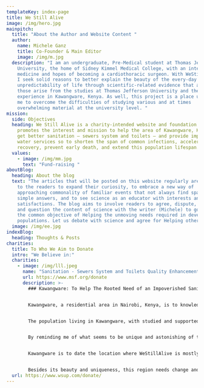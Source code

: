 ```yaml
---
templateKey: index-page
title: We Still Alive
image: /img/hero.jpg
mainpitch:
  title: "About the Author and Website Content "
  author:
    name: Michele Ganz
    title: Co-Founder & Main Editor
    image: /img/m.jpg
  description: "I am an undergraduate, Pre-Medical student at Thomas Jefferson
    University, the home of Sidney Kimmel Medical College, with an interest in
    medicine and hopes of becoming a cardiothoracic surgeon. With WeStillAlive,
    I seek solid reasons to better explain the beauty of the every-day
    unpredictability of life through scientific-related evidence that as well
    those arise from the studies at Thomas Jefferson University and the African
    experience in Kawangware, Kenya. As well, this project is a place useful to
    me to overcome the difficulties of studying various and at times
    overwhelming material at the university level. "
mission:
  side: Objectives
  heading: We Still Alive is a charity-intended website and foundation that
    promotes the interest and mission to help the area of Kawangware, Kenya, to
    get better sanitation – sewers system and toilets – and provide improved
    water services so to shorten the span of common infections, accelerate
    recovery, prevent early death, and extend this population lifespan.
  values:
    - image: /img/mm.jpg
      text: "Fund-raising "
aboutBlog:
  heading: About the blog
  text: "The articles that will be posted on this website regularly are a chance
    to the readers to expand their curiosity, to embrace a new way of
    approaching commonality of familiar events that not always find space to
    simple answers, and to see science as an educator with interests and
    satisfactions. The blog aims to involve readers to agree, dispute, engage
    and question the content of science with the writer (Michele) to go to share
    the common objective of Helping the unmoving needs required in developing
    populations. Let us debate with science and agree for Helping others. "
  image: /img/ee.jpg
indexBlog:
  heading: Thoughts & Posts
charities:
  title: To Who We Aim to Donate
  intro: "We Believe in:"
  charities:
    - image: /img/lll.jpeg
      name: "Sanitation - Sewers System and Toilets Quality Enhancement "
      url: https://www.msf.org/donate
      description: >-
        ### Kawangware: To Help The Rooted Need of an Impoverished Sanitation


        Kawangware, a residential area in Nairobi, Kenya, is to knowledge and experience a place of both fortune and sadness.


        The population living in Kawangware, with studied and supported evidence, seems to be particularly prone to be successful in sports related to high velocities, such as long-distance run competitions. Genetics and environmental (diet) factors present in this area play an important role in determining the success of these athletes. Olympians but also marathon famous winners in running events are known to be coming from this area, indeed.


        By reminding me of what seems to be unique and astonishing of this population, however, I have to unwillingly say that this attraction shades into uncertainty and sadness also. Kawangware is indeed one of the most impoverished locations of the whole African continent. Sanitation in this area is highly inadequate and hardly meets the basic standards of hygiene and water security.


        Kawangware is to date the location where WeStillAlive is mostly prone to consider to help and provide support to water and sanitaton (toilets and sewering systems) services to improve monitoring infrastructures quality and operational services to water purity and sustainability. Promoting constumers demand and infrastructures renowation such as old water pipes, are key solution but also challenges to the issue which requires careful attention. 


        Besides its beauty and uniqueness, this region needs change and change needs intentions. WeStillAlive considers population health of this location important, and through improvement in sanitation and water supply, change is no more a need but a possibility. Lets try to help.
  url: https://www.wsup.com/donate/
---
```


